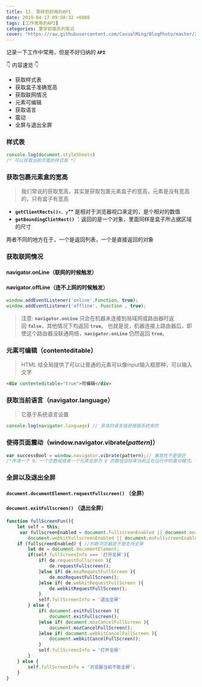 ```yaml
---
title: 13. 零碎但好用的API
date: 2019-04-17 09:50:32 +0800
tags: [工作常用的API]
categories: 重学前端系列笔记
cover: "https://raw.githubusercontent.com/CasualMing/BlogPhoto/master/29222918.png"
---
```

记录一下工作中常用，但是不好归纳的 **`API`** 

👇 内容速览 👇

- 获取样式表
- 获取盒子准确宽高
- 获取联网情况
- 元素可编辑
- 获取语言
- 震动
- 全屏与退出全屏

<!-- more -->

### 样式表
```javascript
console.log(document.styleSheets)
/* 可以获取当前页面的样式表 */
```


### 获取包裹元素盒的宽高
> 我们常说的获取宽高，其实是获取包裹元素盒子的宽高，元素是没有宽高的，只有盒子有宽高

- **`getClientRects()`**`x、y`** 是相对于浏览器视口来定的，是个相对的数值
- **`getBoundingClintRect()`** ：返回的是一个对象，里面同样是盒子所占据区域的尺寸

两者不同的地方在于，一个是返回列表，一个是直接返回的对象

### 获取联网情况

#### navigator.onLine（联网的时候触发）

#### navigator.offLine（连不上网的时候触发）
```javascript
window.addEventListener('online',Function, true);
window.addEventListener('offline', Function , true);
```
> 注意: **`navigator.onLine`** 只会在机器未连接到局域网或路由器时返回 **`false`**，其他情况下均返回 **`true`**。 也就是说，机器连接上路由器后，即使这个路由器没联通网络，**`navigator.onLine`** 仍然返回 **`true`**。


### 元素可编辑（contenteditable）
> HTML 给全局提供了可以让普通的元素可以像input输入框那种，可以输入文字

```html
<div contenteditable="true">可编辑</div>
```

### 获取当前语言（navigator.language）
> 它基于系统语言设置

```javascript
console.log(navigator.language) // 具体的语言值是根据系统来的
```

### 使得页面震动（window.navigator.vibrate(_pattern_)）
```javascript
var successBool = window.navigator.vibrate(pattern);// 兼容性不是很好 
/*传递一个 0、一个空数组或者一个元素全部为 0 的数组会结束当前正在运行中的震动模式。*/
```

### 全屏以及退出全屏

#### `document.documentElement.requestFullscreen()` （全屏）

#### **`document.exitFullscreen()`** （退出全屏）
```javascript
function fullScreenFun(){
    let self = this;
     var fullscreenEnabled = document.fullscreenEnabled || document.mozFullScreenEnabled ||
        document.webkitFullscreenEnabled || document.msFullscreenEnabled;
    if (fullscreenEnabled) { //判断浏览器是不是支持全屏
        let de = document.documentElement;
        if(self.fullScreenInfo === '打开全屏'){
            if( de.requestFullscreen ){
                de.requestFullscreen();
            }else if( de.mozRequestFullScreen ){
                de.mozRequestFullScreen();
            }else if( de.webkitRequestFullScreen ){
                de.webkitRequestFullScreen();
            }
            self.fullScreenInfo = '退出全屏'
        } else {
            if( document.exitFullscreen ){
                document.exitFullscreen();
            }else if( document.mozCancelFullScreen ){
                document.mozCancelFullScreen();
            }else if( document.webkitCancelFullScreen ){
                document.webkitCancelFullScreen();
            }
            self.fullScreenInfo = '打开全屏'
        }
    } else {
        self.fullScreenInfo = '浏览器当前不能全屏';
    }
}
```



